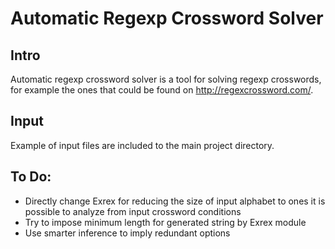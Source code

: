 Automatic Regexp Crossword Solver
=================================
Intro
-----
Automatic regexp crossword solver is a tool for solving regexp crosswords, for example the ones that could be found on http://regexcrossword.com/.

Input
-----
Example of input files are included to the main project directory.

To Do:
------

* Directly change Exrex for reducing the size of input alphabet to ones it is possible to analyze from input crossword conditions
* Try to impose minimum length for generated string by Exrex module
* Use smarter inference to imply redundant options
